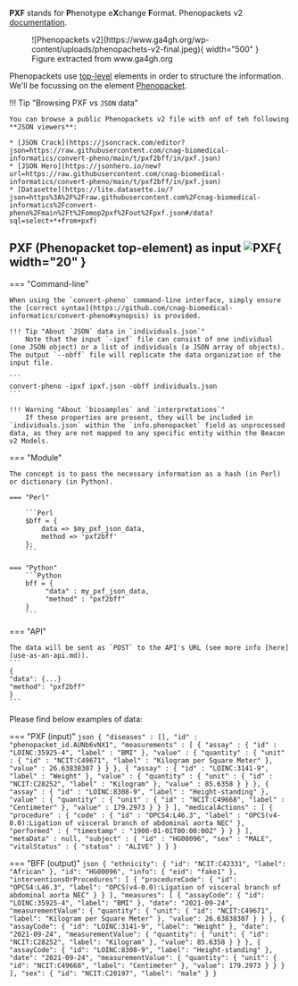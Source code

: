 **PXF** stands for **P**henotype e**X**change **F**ormat. Phenopackets v2 [documentation](https://phenopacket-schema.readthedocs.io/en/latest/basics.html).

<figure markdown>
   ![Phenopackets v2](https://www.ga4gh.org/wp-content/uploads/phenopachets-v2-final.jpeg){ width="500" }
   <figcaption>Figure extracted from www.ga4gh.org</figcaption>
</figure>

Phenopackets use [top-level](https://phenopacket-schema.readthedocs.io/en/latest/toplevel.html) elements in order to structure the information. We'll be focussing on the element [Phenopacket](https://phenopacket-schema.readthedocs.io/en/latest/phenopacket.html).

!!! Tip "Browsing PXF vs `JSON` data"

    You can browse a public Phenopackets v2 file with onf of teh following **JSON viewers**:

    * [JSON Crack](https://jsoncrack.com/editor?json=https://raw.githubusercontent.com/cnag-biomedical-informatics/convert-pheno/main/t/pxf2bff/in/pxf.json)
    * [JSON Hero](https://jsonhero.io/new?url=https://raw.githubusercontent.com/cnag-biomedical-informatics/convert-pheno/main/t/pxf2bff/in/pxf.json)
    * [Datasette](https://lite.datasette.io/?json=https%3A%2F%2Fraw.githubusercontent.com%2Fcnag-biomedical-informatics%2Fconvert-pheno%2Fmain%2Ft%2Fomop2pxf%2Fout%2Fpxf.json#/data?sql=select+*+from+pxf)

## PXF (Phenopacket top-element) as input ![PXF](https://avatars.githubusercontent.com/u/17553567?s=280&v=4){ width="20" }

=== "Command-line"

    When using the `convert-pheno` command-line interface, simply ensure the [correct syntax](https://github.com/cnag-biomedical-informatics/convert-pheno#synopsis) is provided.

    !!! Tip "About `JSON` data in `individuals.json`"
        Note that the input `-ipxf` file can consist of one individual (one JSON object) or a list of individuals (a JSON array of objects). The output `--obff` file will replicate the data organization of the input file.

    ```
    convert-pheno -ipxf ipxf.json -obff individuals.json
    ```

    !!! Warning "About `biosamples` and `interpretations`"
        If these properties are present, they will be included in `individuals.json` within the `info.phenopacket` field as unprocessed data, as they are not mapped to any specific entity within the Beacon v2 Models.

=== "Module"

    The concept is to pass the necessary information as a hash (in Perl) or dictionary (in Python).

    === "Perl"

        ```Perl
        $bff = {
            data => $my_pxf_json_data,
            method => 'pxf2bff'
        };
        ```
   
    === "Python"
        ```Python
        bff = {
             "data" : my_pxf_json_data,
             "method" : "pxf2bff"
        }
        ```

=== "API"

    The data will be sent as `POST` to the API's URL (see more info [here](use-as-an-api.md)).
    ```
    {
    "data": {...}
    "method": "pxf2bff"
    }
    ```

Please find below examples of data:

=== "PXF (input)"
    ```json
    {
       "diseases" : [],
       "id" : "phenopacket_id.AUNb6vNX1",
       "measurements" : [
          {
             "assay" : {
                "id" : "LOINC:35925-4",
                "label" : "BMI"
             },
             "value" : {
                "quantity" : {
                   "unit" : {
                      "id" : "NCIT:C49671",
                      "label" : "Kilogram per Square Meter"
                   },
                   "value" : 26.63838307
                }
             }
          },
          {
             "assay" : {
                "id" : "LOINC:3141-9",
                "label" : "Weight"
             },
             "value" : {
                "quantity" : {
                   "unit" : {
                      "id" : "NCIT:C28252",
                      "label" : "Kilogram"
                   },
                   "value" : 85.6358
                }
             }
          },
          {
             "assay" : {
                "id" : "LOINC:8308-9",
                "label" : "Height-standing"
             },
             "value" : {
                "quantity" : {
                   "unit" : {
                      "id" : "NCIT:C49668",
                      "label" : "Centimeter"
                   },
                   "value" : 179.2973
                }
             }
          }
       ],
       "medicalActions" : [
          {
             "procedure" : {
                "code" : {
                   "id" : "OPCS4:L46.3",
                   "label" : "OPCS(v4-0.0):Ligation of visceral branch of abdominal aorta NEC"
                },
                "performed" : {
                   "timestamp" : "1900-01-01T00:00:00Z"
                }
             }
          }
       ],
       "metaData" : null,
       "subject" : {
          "id" : "HG00096",
          "sex" : "MALE",
          "vitalStatus" : {
             "status" : "ALIVE"
          }
       }
    }
    ```

=== "BFF (output)"
    ```json
    {
      "ethnicity": {
        "id": "NCIT:C42331",
        "label": "African"
      },
      "id": "HG00096",
      "info": {
        "eid": "fake1"
      },
      "interventionsOrProcedures": [
        {
          "procedureCode": {
            "id": "OPCS4:L46.3",
            "label": "OPCS(v4-0.0):Ligation of visceral branch of abdominal aorta NEC"
          }
        }
      ],
      "measures": [
        {
          "assayCode": {
            "id": "LOINC:35925-4",
            "label": "BMI"
          },
          "date": "2021-09-24",
          "measurementValue": {
            "quantity": {
              "unit": {
                "id": "NCIT:C49671",
                "label": "Kilogram per Square Meter"
              },
              "value": 26.63838307
            }
          }
        },
        {
          "assayCode": {
            "id": "LOINC:3141-9",
            "label": "Weight"
          },
          "date": "2021-09-24",
          "measurementValue": {
            "quantity": {
              "unit": {
                "id": "NCIT:C28252",
                "label": "Kilogram"
              },
              "value": 85.6358
            }
          }
        },
        {
          "assayCode": {
            "id": "LOINC:8308-9",
            "label": "Height-standing"
          },
          "date": "2021-09-24",
          "measurementValue": {
            "quantity": {
              "unit": {
                "id": "NCIT:C49668",
                "label": "Centimeter"
              },
              "value": 179.2973
            }
          }
        }
      ],
      "sex": {
        "id": "NCIT:C20197",
        "label": "male"
      }
    }
    ```
